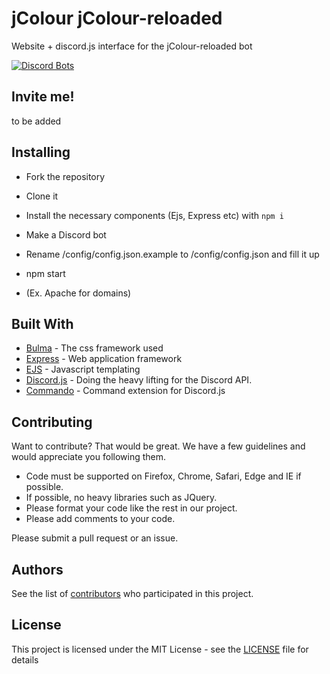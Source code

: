 

# jColour jColour-reloaded

Website + discord.js interface for the jColour-reloaded bot

[![Discord Bots](https://discordbots.org/api/widget/358968052500660226.svg)](https://discordbots.org/bot/358968052500660226)

## Invite me!

to be added

## Installing

* Fork the repository
* Clone it
* Install the necessary components (Ejs, Express etc) with `npm i`
* Make a Discord bot
* Rename /config/config.json.example to /config/config.json and fill it up
* npm start 

* (Ex. Apache for domains)


## Built With

* [Bulma](https://bulma.io) - The css framework used
* [Express](https://expressjs.com/) - Web application framework
* [EJS](http://ejs.co/) - Javascript templating
* [Discord.js](https://discord.js.org) - Doing the heavy lifting for the Discord API.
* [Commando](https://github.com/discordjs/Commando) - Command extension for Discord.js

## Contributing

Want to contribute? That would be great.
We have a few guidelines and would appreciate you following them.

* Code must be supported on Firefox, Chrome, Safari, Edge and IE if possible.
* If possible, no heavy libraries such as JQuery.
* Please format your code like the rest in our project.
* Please add comments to your code. 


Please submit a pull request or an issue.

## Authors

See the list of [contributors](https://github.com/lukkan99/jColour-reloaded/contributors) who participated in this project.

## License

This project is licensed under the MIT License - see the [LICENSE](LICENSE) file for details
